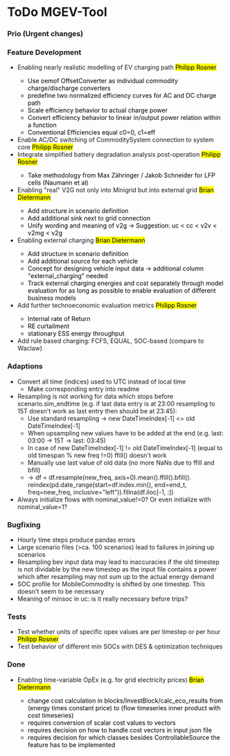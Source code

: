 # ToDo MGEV-Tool

### Prio (Urgent changes)

### Feature Development

- Enabling nearly realistic modelling of EV charging path <mark>Philipp Rosner
  - Use oemof OffsetConverter as individual commodity charge/discharge converters
  - predefine two normalized efficiency curves for AC and DC charge path
  - Scale efficiency behavior to actual charge power
  - Convert efficiency behavior to linear in/output power relation within a function
  - Conventional Efficiencies equal c0=0, c1=eff
- Enable AC/DC switching of CommoditySystem connection to system core <mark>Philipp Rosner
- Integrate simplified battery degradation analysis post-operation <mark>Philipp Rosner
  - Take methodology from Max Zähringer / Jakob Schneider for LFP cells (Naumann et al)
- Enabling "real" V2G not only into Minigrid but into external grid <mark>Brian Dietermann
  - Add structure in scenario definition 
  - Add additional sink next to grid connection
  - Unify wording and meaning of v2g -> Suggestion: uc < cc < v2v < v2mg < v2g
- Enabling external charging <mark>Brian Dietermann
  - Add structure in scenario definition
  - Add additional source for each vehicle
  - Concept for designing vehicle input data -> additional column "external_charging" needed
  - Track external charging energies and cost separately through model evaluation for as long as possible to enable evaluation of different business models
- Add further technoeconomic evaluation metrics <mark> Philipp Rosner
  - Internal rate of Return
  - RE curtailment
  - stationary ESS energy throughput
- Add rule based charging: FCFS, EQUAL, SOC-based (compare to Waclaw)

### Adaptions
- Convert all time (indices) used to UTC instead of local time
  - Make corresponding entry into readme
- Resampling is not working for data which stops before scenario.sim_endtime (e.g. if last data entry is at 23:00 resampling to 15T doesn't work as last entry then should be at 23:45):  
  - Use standard resampling -> new DateTimeIndex[-1] <= old DateTimeIndex[-1]  
  - When upsampling new values have to be added at the end (e.g. last: 03:00 -> 15T -> last: 03:45)  
  - In case of new DateTimeIndex[-1] != old DateTimeIndex[-1] (equal to old timespan % new freq !=0) ffill() doesn't work  
  - Manually use last value of old data (no more NaNs due to ffill and bfill)  
  - -> df = df.resample(new_freq, axis=0).mean().ffill().bfill(). reindex(pd.date_range(start=df.index.min(), end=end_t, freq=new_freq, inclusive="left")).fillna(df.iloc[-1, :])
- Always initialize flows with nominal_value!=0? Or even initialize with nominal_value=1?

### Bugfixing
- Hourly time steps produce pandas errors
- Large scenario files (>ca. 100 scenarios) lead to failures in joining up scenarios
- Resampling bev input data may lead to inaccuracies if the old timestep is not dividable by the new timestep as the input file contains a power which after resampling may not sum up to the actual energy demand
- SOC profile for MobileCommodity is shifted by one timestep. This doesn't seem to be necessary
- Meaning of minsoc in uc: is it really necessary before trips?

### Tests
- Test whether units of specific opex values are per timestep or per hour <mark>Philipp Rosner
- Test behavior of different min SOCs with DES & optimization techniques

### Done
- Enabling time-variable OpEx (e.g. for grid electricity prices) <mark>Brian Dietermann
  - change cost calculation in blocks/InvestBlock/calc_eco_results from (energy times constant price) to (flow timeseries inner product with cost timeseries)
  - requires conversion of scalar cost values to vectors
  - requires decision on how to handle cost vectors in input json file
  - requires decision for which classes besides ControllableSource the feature has to be implemented

